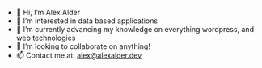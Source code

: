 - 👋 Hi, I’m Alex Alder
- 👀 I’m interested in data based applications
- 🌱 I’m currently advancing my knowledge on everything wordpress, and web technologies
- 💞️ I’m looking to collaborate on anything! 
- 📫 Contact me at: alex@alexalder.dev

<!---
alex90271/alex90271 is a ✨ special ✨ repository because its `README.md` (this file) appears on your GitHub profile.
You can click the Preview link to take a look at your changes.
--->
